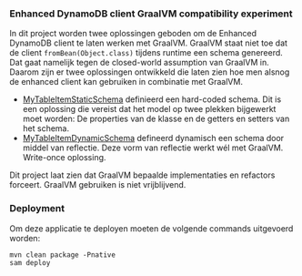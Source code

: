 ### Enhanced DynamoDB client GraalVM compatibility experiment
In dit project worden twee oplossingen geboden om de Enhanced DynamoDB client te laten werken met GraalVM. GraalVM staat niet toe dat de client ```fromBean(Object.class)``` tijdens runtime een schema genereerd. Dat gaat namelijk tegen de closed-world assumption van GraalVM in.
Daarom zijn er twee oplossingen ontwikkeld die laten zien hoe men alsnog de enhanced client kan gebruiken in combinatie met GraalVM.

* [MyTableItemStaticSchema](src/main/java/org/shared/model/MyTableItemDynamicSchema.java) definieerd een hard-coded schema. Dit is een oplossing die vereist dat het model op twee plekken bijgewerkt moet worden: De properties van de klasse en de getters en setters van het schema.
* [MyTableItemDynamicSchema](src/main/java/org/shared/model/MyTableItemDynamicSchema.java) defineerd dynamisch een schema door middel van reflectie. Deze vorm van reflectie werkt wél met GraalVM. Write-once oplossing.

Dit project laat zien dat GraalVM bepaalde implementaties en refactors forceert. GraalVM gebruiken is niet vrijblijvend.

### Deployment
Om deze applicatie te deployen moeten de volgende commands uitgevoerd worden:
```
mvn clean package -Pnative
sam deploy
```